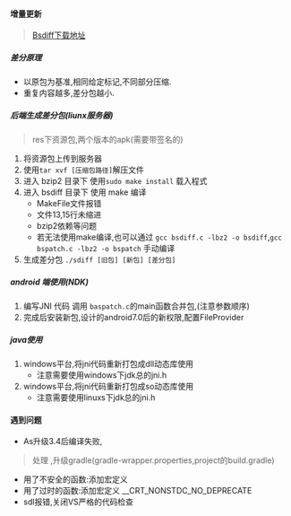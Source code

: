 #### 增量更新
>[Bsdiff下载地址](http://www.daemonology.net/bsdiff/)

##### 差分原理
* 以原包为基准,相同给定标记,不同部分压缩.
* 重复内容越多,差分包越小.

##### 后端生成差分包(liunx服务器)
> res下资源包,两个版本的apk(需要带签名的)

1. 将资源包上传到服务器
2. 使用`tar xvf [压缩包路径]`解压文件
3. 进入 bzip2 目录下 使用`sudo make install` 载入程式
4. 进入 bsdiff 目录下 使用 make 编译
    * MakeFile文件报错
    * 文件13,15行未缩进
    * bzip2依赖等问题
    * 若无法使用make编译,也可以通过 `gcc bsdiff.c -lbz2 -o bsdiff`,`gcc bspatch.c -lbz2 -o bspatch` 手动编译
5. 生成差分包 `./sdiff [旧包] [新包] [差分包]`

##### android 端使用(NDK)
1. 编写JNI 代码 调用 `baspatch.c`的main函数合并包,(注意参数顺序)
2. 完成后安装新包,设计的android7.0后的新权限,配置FileProvider

##### java使用
1. windows平台,将jni代码重新打包成dll动态库使用
    * 注意需要使用windows下jdk总的jni.h
2. windows平台,将jni代码重新打包成so动态库使用
     * 注意需要使用linuxs下jdk总的jni.h

#### 遇到问题
* As升级3.4后编译失败,
> 处理 ,升级gradle(gradle-wrapper.properties,project的build.gradle)

* 用了不安全的函数:添加宏定义
* 用了过时的函数:添加宏定义 __CRT_NONSTDC_NO_DEPRECATE
* sdl报错,关闭VS严格的代码检查
